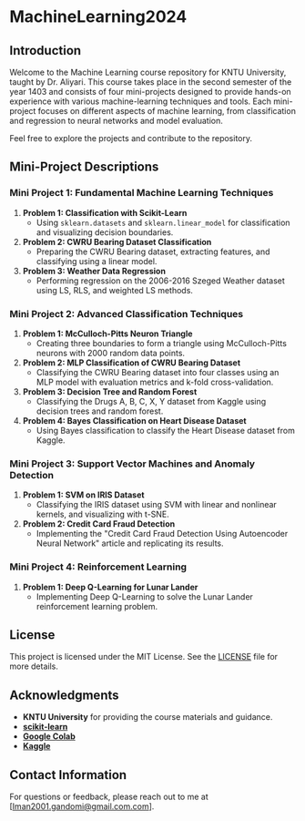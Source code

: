 # MachineLearning2024
## Introduction
Welcome to the Machine Learning course repository for KNTU University, taught by Dr. Aliyari. This course takes place in the second semester of the year 1403 and consists of four mini-projects designed to provide hands-on experience with various machine-learning techniques and tools. Each mini-project focuses on different aspects of machine learning, from classification and regression to neural networks and model evaluation.

Feel free to explore the projects and contribute to the repository.

## Mini-Project Descriptions


### Mini Project 1: Fundamental Machine Learning Techniques
1. **Problem 1: Classification with Scikit-Learn**
   - Using `sklearn.datasets` and `sklearn.linear_model` for classification and visualizing decision boundaries.
2. **Problem 2: CWRU Bearing Dataset Classification**
   - Preparing the CWRU Bearing dataset, extracting features, and classifying using a linear model.
3. **Problem 3: Weather Data Regression**
   - Performing regression on the 2006-2016 Szeged Weather dataset using LS, RLS, and weighted LS methods.
  
### Mini Project 2: Advanced Classification Techniques
1. **Problem 1: McCulloch-Pitts Neuron Triangle**
   - Creating three boundaries to form a triangle using McCulloch-Pitts neurons with 2000 random data points.
2. **Problem 2: MLP Classification of CWRU Bearing Dataset**
   - Classifying the CWRU Bearing dataset into four classes using an MLP model with evaluation metrics and k-fold cross-validation.
3. **Problem 3: Decision Tree and Random Forest**
   - Classifying the Drugs A, B, C, X, Y dataset from Kaggle using decision trees and random forest.
4. **Problem 4: Bayes Classification on Heart Disease Dataset**
   - Using Bayes classification to classify the Heart Disease dataset from Kaggle.
  
### Mini Project 3: Support Vector Machines and Anomaly Detection
1. **Problem 1: SVM on IRIS Dataset**
   - Classifying the IRIS dataset using SVM with linear and nonlinear kernels, and visualizing with t-SNE.
2. **Problem 2: Credit Card Fraud Detection**
   - Implementing the "Credit Card Fraud Detection Using Autoencoder Neural Network" article and replicating its results.

### Mini Project 4: Reinforcement Learning
1. **Problem 1: Deep Q-Learning for Lunar Lander**
   - Implementing Deep Q-Learning to solve the Lunar Lander reinforcement learning problem.




## License
This project is licensed under the MIT License. See the [LICENSE](LICENSE) file for more details.


## Acknowledgments
- **KNTU University** for providing the course materials and guidance.
- [**scikit-learn**](https://scikit-learn.org/)
- [**Google Colab**](https://colab.research.google.com/)
- [**Kaggle**](https://www.kaggle.com/)


## Contact Information
For questions or feedback, please reach out to me at [Iman2001.gandomi@gmail.com.com].
